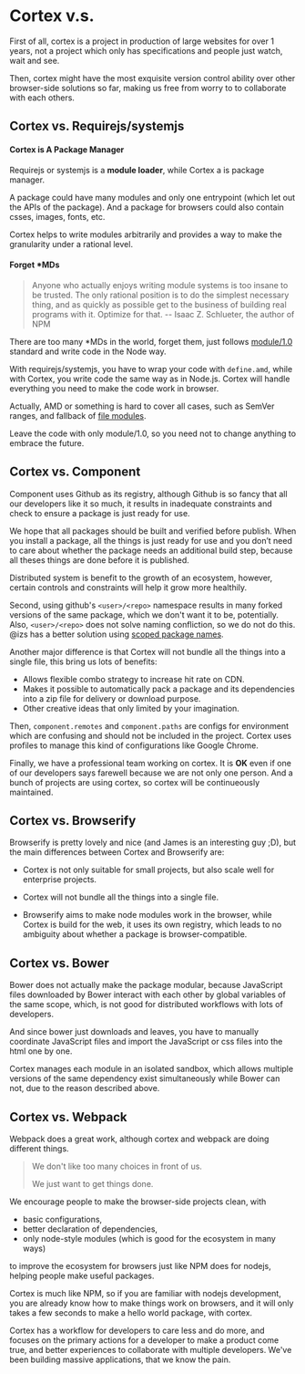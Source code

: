 # Cortex v.s.

First of all, cortex is a project in production of large websites for over 1 years, not a project which only has specifications and people just watch, wait and see.

Then, cortex might have the most exquisite version control ability over other browser-side solutions so far, making us free from worry to to collaborate with each others.

## Cortex vs. Requirejs/systemjs

#### Cortex is A Package Manager
Requirejs or systemjs is a **module loader**, while Cortex a is package manager.

A package could have many modules and only one entrypoint (which let out the APIs of the package). And a package for browsers could also contain csses, images, fonts, etc.

Cortex helps to write modules arbitrarily and provides a way to make the granularity under a rational level.

#### Forget *MDs

> Anyone who actually enjoys writing module systems is too insane to be trusted. The only rational position is to do the simplest necessary thing, and as quickly as possible get to the business of building real programs with it. Optimize for that.
> -- Isaac Z. Schlueter, the author of NPM

There are too many *MDs in the world, forget them, just follows [module/1.0](http://wiki.commonjs.org/wiki/Modules/1.0) standard and write code in the Node way.

With requirejs/systemjs, you have to wrap your code with `define.amd`, while with Cortex, you write code the same way as in Node.js. Cortex will handle everything you need to make the code work in browser.

Actually, AMD or something is hard to cover all cases, such as SemVer ranges, and fallback of [file modules](http://nodejs.org/api/modules.html#modules_file_modules).

Leave the code with only module/1.0, so you need not to change anything to embrace the future.


## Cortex vs. Component

Component uses Github as its registry, although Github is so fancy that all our developers like it so much, it  results in inadequate constraints and check to ensure a package is just ready for use.

We hope that all packages should be built and verified before publish. When you install a package, all the things is just ready for use and you don’t need to care about whether the package needs an additional build step, because all theses things are done before it is published.

Distributed system is benefit to the growth of an ecosystem, however, certain controls and constraints will help it grow more healthily.

Second, using github's `<user>/<repo>` namespace results in many forked versions of the same package, which we don't want it to be, potentially. Also, `<user>/<repo>` does not solve naming confliction, so we do not do this. @izs has a better solution using [scoped package names](https://github.com/npm/npm/issues/5239).


Another major difference is that Cortex will not bundle all the things into a single file, this bring us lots of benefits:
- Allows flexible combo strategy to increase hit rate on CDN.
- Makes it possible to automatically pack a package and its dependencies into a zip file for delivery or download purpose.
- Other creative ideas that only limited by your imagination.

Then, `component.remotes` and `component.paths` are configs for environment which are confusing and should not be included in the project. Cortex uses profiles to manage this kind of configurations like Google Chrome.

Finally, we have a professional team working on cortex. It is **OK** even if one of our developers says farewell because we are not only one person. And a bunch of projects are using cortex, so cortex will be continueously maintained.

## Cortex vs. Browserify

Browserify is pretty lovely and nice (and James is an interesting guy ;D), but the main differences between Cortex and Browserify are:

- Cortex is not only suitable for small projects,  but also scale well for enterprise projects.

- Cortex will not bundle all the things into a single file.

- Browserify aims to make node modules work in the browser, while Cortex is build for the web, it uses its own registry, which leads to no ambiguity about whether a package is browser-compatible.


## Cortex vs. Bower

Bower does not actually make the package modular, because JavaScript files downloaded by Bower interact with each other by global variables of the same scope, which, is not good for distributed workflows with lots of developers.

And since bower just downloads and leaves, you have to manually coordinate JavaScript files and import the JavaScript or css files into the html one by one.

Cortex manages each module in an isolated sandbox, which allows multiple versions of the same dependency exist simultaneously while Bower can not, due to the reason described above.


## Cortex vs. Webpack

Webpack does a great work, although cortex and webpack are doing different things.

> We don't like too many choices in front of us.
>
> We just want to get things done.

We encourage people to make the browser-side projects clean, with

- basic configurations,
- better declaration of dependencies,
- only node-style modules (which is good for the ecosystem in many ways)

to improve the ecosystem for browsers just like NPM does for nodejs, helping people make useful packages.

Cortex is much like NPM, so if you are familiar with nodejs development, you are already know how to make things work on browsers, and it will only takes a few seconds to make a hello world package, with cortex.

Cortex has a workflow for developers to care less and do more, and focuses on the primary actions for a developer to make a product come true, and better experiences to collaborate with multiple developers. We've been building massive applications, that we know the pain.



